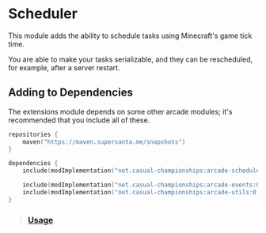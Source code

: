 # Scheduler

This module adds the ability to schedule tasks using Minecraft's game tick time.

You are able to make your tasks serializable, and they can be rescheduled, for example,
after a server restart.

## Adding to Dependencies

The extensions module depends on some other arcade modules; it's recommended that you
include all of these.

```kts
repositories {
    maven("https://maven.supersanta.me/snapshots")
}

dependencies {
    include(modImplementation("net.casual-championships:arcade-scheduler:0.3.0-alpha.20+1.21.1")!!)

    include(modImplementation("net.casual-championships:arcade-events:0.3.0-alpha.20+1.21.1")!!)
    include(modImplementation("net.casual-championships:arcade-utils:0.3.0-alpha.20+1.21.1")!!)
}
```

> ### [Usage](./usage.md)